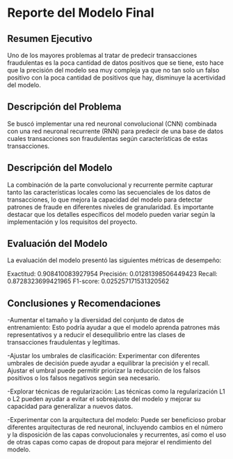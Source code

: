 # Reporte del Modelo Final

## Resumen Ejecutivo

Uno de los mayores problemas al tratar de predecir transacciones fraudulentas es la poca cantidad de datos positivos que se tiene, esto hace que la precisión del modelo sea muy compleja ya que no tan solo un falso positivo con la poca cantidad de positivos que hay, disminuye la acertividad del modelo. 
## Descripción del Problema

Se buscó implementar una red neuronal convolucional (CNN) combinada con una red neuronal recurrente (RNN) para predecir de una base de datos cuales transacciones son fraudulentas según características de estas transacciones.

## Descripción del Modelo

La combinación de la parte convolucional y recurrente permite capturar tanto las características locales como las secuenciales de los datos de transacciones, lo que mejora la capacidad del modelo para detectar patrones de fraude en diferentes niveles de granularidad. Es importante destacar que los detalles específicos del modelo pueden variar según la implementación y los requisitos del proyecto.

## Evaluación del Modelo

La evaluación del modelo presentó las siguientes métricas de desempeño:

Exactitud: 0.908410083927954
Precisión: 0.01281398506449423
Recall: 0.8728323699421965
F1-score: 0.025257171531320562

## Conclusiones y Recomendaciones

-Aumentar el tamaño y la diversidad del conjunto de datos de entrenamiento: Esto podría ayudar a que el modelo aprenda patrones más representativos y a reducir el desequilibrio entre las clases de transacciones fraudulentas y legítimas.

-Ajustar los umbrales de clasificación: Experimentar con diferentes umbrales de decisión puede ayudar a equilibrar la precisión y el recall. Ajustar el umbral puede permitir priorizar la reducción de los falsos positivos o los falsos negativos según sea necesario.

-Explorar técnicas de regularización: Las técnicas como la regularización L1 o L2 pueden ayudar a evitar el sobreajuste del modelo y mejorar su capacidad para generalizar a nuevos datos.

-Experimentar con la arquitectura del modelo: Puede ser beneficioso probar diferentes arquitecturas de red neuronal, incluyendo cambios en el número y la disposición de las capas convolucionales y recurrentes, así como el uso de otras capas como capas de dropout para mejorar el rendimiento del modelo.

